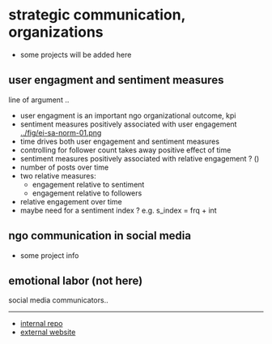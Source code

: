# strategic communication, organizations

- some projects will be added here

## user engagment and sentiment measures

line of argument ..
- user engagment is an important ngo organizational outcome, kpi
- sentiment measures positively associated with user engagement [../fig/ei-sa-norm-01.png](../fig/ei-sa-norm-01.png)
- time drives both user engagement and sentiment measures
- controlling for follower count takes away positive effect of time
- sentiment measures positively associated with relative engagement ? ()
- number of posts over time
- two relative measures: 
    - engagement relative to sentiment
    - engagement relative to followers
- relative engagement over time
- maybe need for a sentiment index ? e.g. s_index = frq + int

## ngo communication in social media

- some project info

## emotional labor (not here)

social media communicators..

---

- [internal repo](https://github.com/nils-holmberg/scom-org)
- [external website](https://nils-holmberg.github.io/scom-org)















